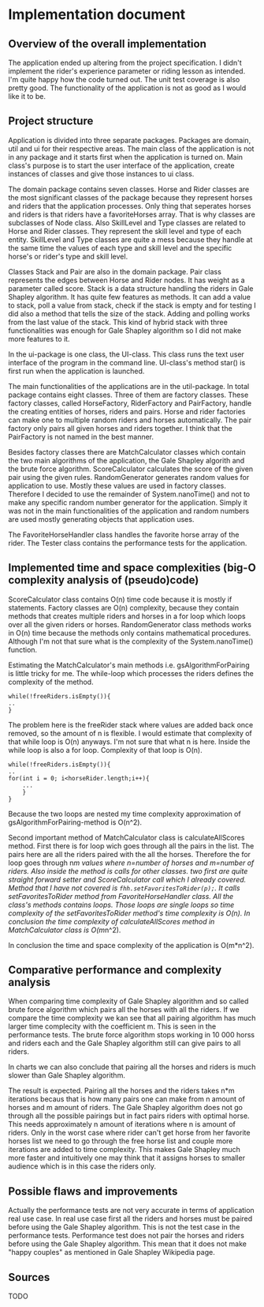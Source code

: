 # Implementation document

## Overview of the overall implementation

The application ended up altering from the project specification. I didn't implement the rider's experience parameter or riding lesson as intended. I'm quite happy how the code turned out. The unit test coverage is also pretty good. The functionality of the application is not as good as I would like it to be.

## Project structure

Application is divided into three separate packages. Packages are domain, util and ui for their respective areas. The main class of the application is not in any package and it starts first when the application is turned on. Main class's purpose is to start the user interface of the application, create instances of classes and give those instances to ui class.

The domain package contains seven classes. Horse and Rider classes are the most significant classes of the package because they represent horses and riders that the application processes. Only thing that seperates horses and riders is that riders have a favoriteHorses array. That is why classes are subclasses of Node class. Also SkillLevel and Type classes are related to Horse and Rider classes. They represent the skill level and type of each entity. SkillLevel and Type classes are quite a mess because they handle at the same time the values of each type and skill level and the specific horse's or rider's type and skill level.

Classes Stack and Pair are also in the domain package. Pair class represents the edges between Horse and Rider nodes. It has weight as a parameter called score. Stack is a data structure handling the riders in Gale Shapley algorithm. It has quite few features as methods. It can add a value to stack, poll a value from stack, check if the stack is empty and for testing I did also a method that tells the size of the stack. Adding and polling works from the last value of the stack. This kind of hybrid stack with three functionalities was enough for Gale Shapley algorithm so I did not make more features to it.

In the ui-package is one class, the UI-class. This class runs the text user interface of the program in the command line. UI-class's method star() is first run when the application is launched.

The main functionalities of the applications are in the util-package. In total package contains eight classes. Three of them are factory classes. These factory classes, called HorseFactory, RiderFactory and PairFactory, handle the creating entities of horses, riders and pairs. Horse and rider factories can make one to multiple random riders and horses automatically. The pair factory only pairs all given horses and riders together. I think that the PairFactory is not named in the best manner.

Besides factory classes there are MatchCalculator classes which contain the two main algorithms of the application, the Gale Shapley algorith and the brute force algorithm. ScoreCalculator calculates the score of the given pair using the given rules. RandomGenerator generates random values for application to use. Mostly these values are used in factory classes. Therefore I decided to use the remainder of System.nanoTime() and not to make any specific random number generator for the application. Simply it was not in the main functionalities of the application and random numbers are used mostly generating objects that application uses.

The FavoriteHorseHandler class handles the favorite horse array of the rider. The Tester class contains the performance tests for the application.

## Implemented time and space complexities (big-O complexity analysis of (pseudo)code)
ScoreCalculator class contains O(n) time code because it is mostly if statements. Factory classes are O(n) complexity, because they contain methods that creates multiple riders and horses in a for loop which loops over all the given riders or horses. RandomGenerator class methods works in O(n) time because the methods only contains mathematical procedures. Although I'm not that sure what is the complexity of the System.nanoTime() function. 

Estimating the MatchCalculator's main methods i.e. gsAlgorithmForPairing is little tricky for me. The while-loop which processes the riders defines the complexity of the method.
```
while(!freeRiders.isEmpty()){
..
}
```
The problem here is the freeRider stack where values are added back once removed, so the amount of n is flexible. I would estimate that complexity of that while loop is O(n) anyways. I'm not sure that what n is here. Inside the while loop is also a for loop. Complexity of that loop is O(n).
```
while(!freeRiders.isEmpty()){
..
for(int i = 0; i<horseRider.length;i++){
    ...
    }
}
```
Because the two loops are nested my time complexity approximation of gsAlgorithmForPairing-method is O(n^2). 

Second important method of MatchCalculator class is calculateAllScores method. First there is for loop wich goes through all the pairs in the list. The pairs here are all the riders paired with the all the horses. Therefore the for loop goes through n*m values where n=number of horses and m=number of riders. Also inside the method is calls for other classes. two first are quite straight forward setter and ScoreCalculator call which I already covered. Method that I have not covered is
`fhh.setFavoritesToRider(p);`.
It calls setFavoritesToRider method from FavoriteHorseHandler class. All the class's methods contains loops. Those loops are single loops so time complexity of the setFavoritesToRider method's time complexity is O(n). In conclusion the time complexity of calculateAllScores method in MatchCalculator class is O(m*n^2). 

In conclusion the time and space complexity of the application is O(m*n^2).

## Comparative performance and complexity analysis
When comparing time complexity of Gale Shapley algorithm and so called brute force algorithm which pairs all the horses with all the riders. If we compare the time complexity we kan see that all pairing algorithm has much larger time complecity with the coefficient m. This is seen in the performance tests. The brute force algorithm stops working in 10 000 horss and riders each and the Gale Shapley algorithm still can give pairs to all riders. 

In charts we can also conclude that pairing all the horses and riders is much slower than Gale Shapley algorithm. 

The result is expected. Pairing all the horses and the riders takes n*m iterations becaus that is how many pairs one can make from n amount of horses and m amount of riders. The Gale Shapley algorithm does not go through all the possible pairings but in fact pairs riders with optimal horse. This needs approximately n amount of iterations where n is amount of riders. Only in the worst case where rider can't get horse from her favorite horses list we need to go through the free horse list and couple more iterations are added to time complexity. This makes Gale Shapley much more faster and intuitively one may think that it assigns horses to smaller audience which is in this case the riders only.

## Possible flaws and improvements
Actually the performance tests are not very accurate in terms of application real use case. In real use case first all the riders and horses must be paired before using the Gale Shapley algorithm. This is not the test case in the performance tests. Performance test does not pair the horses and riders before using the Gale Shapley algorithm. This mean that it does not make "happy couples" as mentioned in Gale Shapley Wikipedia page.

## Sources
TODO
